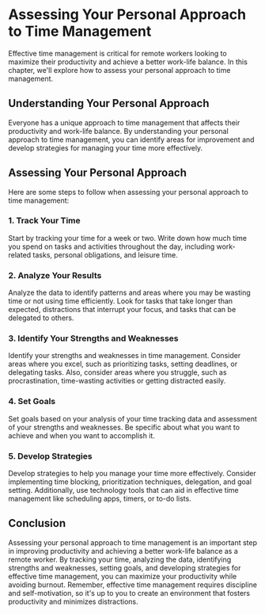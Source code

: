 Assessing Your Personal Approach to Time Management
========================================================================================

Effective time management is critical for remote workers looking to maximize their productivity and achieve a better work-life balance. In this chapter, we'll explore how to assess your personal approach to time management.

Understanding Your Personal Approach
------------------------------------

Everyone has a unique approach to time management that affects their productivity and work-life balance. By understanding your personal approach to time management, you can identify areas for improvement and develop strategies for managing your time more effectively.

Assessing Your Personal Approach
--------------------------------

Here are some steps to follow when assessing your personal approach to time management:

### 1. Track Your Time

Start by tracking your time for a week or two. Write down how much time you spend on tasks and activities throughout the day, including work-related tasks, personal obligations, and leisure time.

### 2. Analyze Your Results

Analyze the data to identify patterns and areas where you may be wasting time or not using time efficiently. Look for tasks that take longer than expected, distractions that interrupt your focus, and tasks that can be delegated to others.

### 3. Identify Your Strengths and Weaknesses

Identify your strengths and weaknesses in time management. Consider areas where you excel, such as prioritizing tasks, setting deadlines, or delegating tasks. Also, consider areas where you struggle, such as procrastination, time-wasting activities or getting distracted easily.

### 4. Set Goals

Set goals based on your analysis of your time tracking data and assessment of your strengths and weaknesses. Be specific about what you want to achieve and when you want to accomplish it.

### 5. Develop Strategies

Develop strategies to help you manage your time more effectively. Consider implementing time blocking, prioritization techniques, delegation, and goal setting. Additionally, use technology tools that can aid in effective time management like scheduling apps, timers, or to-do lists.

Conclusion
----------

Assessing your personal approach to time management is an important step in improving productivity and achieving a better work-life balance as a remote worker. By tracking your time, analyzing the data, identifying strengths and weaknesses, setting goals, and developing strategies for effective time management, you can maximize your productivity while avoiding burnout. Remember, effective time management requires discipline and self-motivation, so it's up to you to create an environment that fosters productivity and minimizes distractions.
